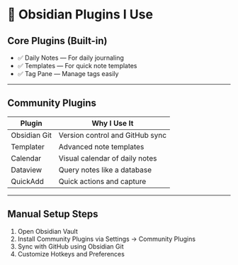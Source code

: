 # 🔌 Obsidian Plugins I Use

## Core Plugins (Built-in)
- ✅ Daily Notes — For daily journaling
- ✅ Templates — For quick note templates
- ✅ Tag Pane — Manage tags easily

---

## Community Plugins
| Plugin | Why I Use It |
|---|---|
| Obsidian Git | Version control and GitHub sync |
| Templater | Advanced note templates |
| Calendar | Visual calendar of daily notes |
| Dataview | Query notes like a database |
| QuickAdd | Quick actions and capture |

---

## Manual Setup Steps
1. Open Obsidian Vault
2. Install Community Plugins via Settings → Community Plugins
3. Sync with GitHub using Obsidian Git
4. Customize Hotkeys and Preferences
